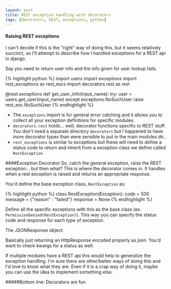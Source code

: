 ```yaml
---
layout: post
title: REST exception handling with decorators
tags: [decorators, REST, exceptions, python]
---
```


#### Raising REST exceptions
I can't decide if this is the "right" way of doing this, but it seems
relatively succinct, so I'll attempt to describe how I handled exceptions for a
REST api in django.

Say you need to return user info and the info given for user lookup fails.

{% highlight python %}
import users
import exceptions
import rest_exceptions as rest_excs
import decorators.rest as rest

@rest.exceptions
def get_user_info(input_name):
try:
    user = users.get_user(input_name)
except exceptions.NoSuchUser
    raise rest_exc.NoSuchUser
{% endhighlight %}

- The `exceptions` import is for general error catching and it allows you to
  collect all your exception definitions for specific modules.
- `decorators.rest` holds... well, decorator functions specific to REST stuff.
  You don't need a separate directory `decorators` but I happened to have more
  decorator types than were sensible to put in the main modules dir..
- `rest_exceptions` is similar to exceptions but these will need to define a
  status code to return and inherit from a exception class we define called
  `RestException`


####Exception Decorator
So, catch the general exception, raise the REST exception... but then what?
This is where the decorator comes in. It handles when a rest exception is raised and returns an appropriate response.

<script src="https://gist.github.com/tippenein/6188769.js"></script>

You'd define the base exception class, `RestException` as:

{% highlight python %}
class RestException(Exception):
    code = 500
    message = {"reason" : "failed"}
    response = None
{% endhighlight %}

Define all the specific exceptions with this as the base class (ex. `PermissionDenied(RestException)`).  This way you can specify the status code and response for each type of exception.

The JSONResponse object:

<script src="https://gist.github.com/tippenein/6188792.js"></script>

Basically just returning an HttpResponse encoded properly as json. You'd want to check kwargs for a status as well.

If multiple modules have a REST api this would help to generalize the exception handling. I'm sure there are other/better ways of doing this and I'd love to know what they are. Even if it is a crap way of doing it, maybe you can use the idea to implement something else.

#####Bottom line: Decorators are fun

